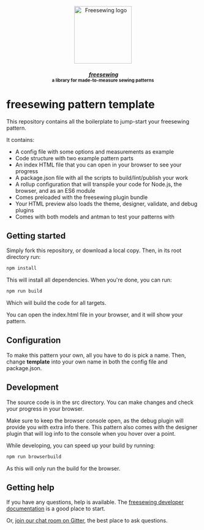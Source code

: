 <p align="center">
  <a title="Go to freesewing.org" href="https://freesewing.org/"><img src="https://freesewing.org/img/logo/black.svg" align="center" width="150px" alt="Freesewing logo"/></a>
</p>
<h4 align="center"><em>&nbsp;<a title="Go to freesewing.org" href="https://freesewing.org/">freesewing</a></em>
<br><sup>a library for made-to-measure sewing patterns</sup>
</h4>

# freesewing pattern template

This repository contains all the boilerplate to jump-start your freesewing pattern.

It contains:

 - A config file with some options and measurements as example
 - Code structure with two example pattern parts
 - An index HTML file that you can open in your browser to see your progress
 - A package.json file with all the scripts to build/lint/publish your work
 - A rollup configuration that will transpile your code for Node.js, the browser, and as an ES6 module
 - Comes preloaded with the freesewing plugin bundle
 - Your HTML preview also loads the theme, designer, validate, and debug plugins
 - Comes with both models and antman to test your patterns with

## Getting started

Simply fork this repository, or download a local copy.
Then, in its root directory run:

```js
npm install
```

This will install all dependencies. When you're done, you can run:

```js
npm run build
```

Which will build the code for all targets.

You can open the index.html file in your browser, and it will show your pattern.

## Configuration

To make this pattern your own, all you have to do is pick a name. 
Then, change **template** into your own name in both the config file
and package.json.

## Development

The source code is in the src directory. You can make changes and check your 
progress in your browser. 

Make sure to keep the browser console open, as the debug plugin will provide you
with extra info there. This pattern also comes with the designer plugin that will
log info to the console when you hover over a point.

While developing, you can speed up your build by running:

```js
npm run browserbuild
```

As this will only run the build for the browser.

## Getting help

If you have any questions, help is available.
The [freesewing developer documentation](FIXME) is a good place to start.

Or, [join our chat room on Gitter](https://gitter.im/freesewing/freesewing),
the best place to ask questions.
